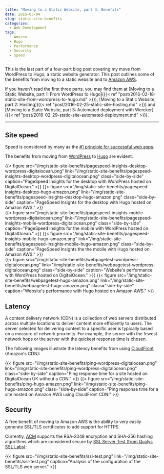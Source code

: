 ```yaml
---
title: "Moving to a Static Website, part 4: Benefits"
date: 2016-03-04
slug: static-site-benefits
categories:
  - Web Development
tags:
  - Amazon
  - Hugo
  - Performance
  - Security
  - Speed
---
```


This is the last part of a four-part blog post covering my move from WordPress to Hugo, a static website generator. This post outlines some of the benefits from moving to a static website and to [Amazon AWS](https://aws.amazon.com/).

If you haven't read the first three parts, you may find them at [Moving to a Static Website, part 1: From WordPress to Hugo]({{< ref "post/2016-02-18-static-site-from-wordpress-to-hugo.md" >}}), [Moving to a Static Website, part 2: Hosting]({{< ref "post/2016-02-25-static-site-hosting.md" >}}) and [Moving to a Static Website, part 3: Automated deployment with Wercker]({{< ref "post/2016-02-29-static-site-automated-deployment.md" >}}).

<!--more-->

---

## Site speed

Speed is considered by many as the [#1 principle for successful web apps](http://carsonified.com/blog/business/fred-wilsons-10-golden-principles-of-successful-web-apps/).

The benefits from moving from [WordPress](https://wordpress.org/) to [Hugo](https://gohugo.io/) are evident:

<div>
{{< figure src="/img/static-site-benefits/pagespeed-insights-desktop-wordpress-digitalocean.png" link="/img/static-site-benefits/pagespeed-insights-desktop-wordpress-digitalocean.png" class="side-by-side" caption="PageSpeed Insights for the desktop with WordPress hosted on DigitalOcean." >}}
{{< figure src="/img/static-site-benefits/pagespeed-insights-desktop-hugo-amazon.png" link="/img/static-site-benefits/pagespeed-insights-desktop-hugo-amazon.png" class="side-by-side" caption="PageSpeed Insights for the desktop with Hugo hosted on Amazon AWS." >}}
</div>

<div>
{{< figure src="/img/static-site-benefits/pagespeed-insights-mobile-wordpress-digitalocean.png" link="/img/static-site-benefits/pagespeed-insights-mobile-wordpress-digitalocean.png" class="side-by-side" caption="PageSpeed Insights for the mobile with WordPress hosted on DigitalOcean." >}}
{{< figure src="/img/static-site-benefits/pagespeed-insights-mobile-hugo-amazon.png" link="/img/static-site-benefits/pagespeed-insights-mobile-hugo-amazon.png" class="side-by-side" caption="PageSpeed Insights the the mobile with Hugo hosted on Amazon AWS." >}}
</div>

<div>
{{< figure src="/img/static-site-benefits/webpagetest-wordpress-digitalocean.png" link="/img/static-site-benefits/webpagetest-wordpress-digitalocean.png" class="side-by-side" caption="Website's performance with WordPress hosted on DigitalOcean." >}}
{{< figure src="/img/static-site-benefits/webpagetest-hugo-amazon.png" link="/img/static-site-benefits/webpagetest-hugo-amazon.png" class="side-by-side" caption="Website's performance with Hugo hosted on Amazon AWS." >}}
</div>

## Latency

A content delivery network (CDN) is a collection of web servers distributed across multiple locations to deliver content more efficiently to users. The server selected for delivering content to a specific user is typically based on a measure of network proximity. For example, the server with the fewest network hops or the server with the quickest response time is chosen.

The following images illustrate the latency benefits from using [CloudFront](https://aws.amazon.com/cloudfront/) (Amazon's CDN):

<div>
{{< figure src="/img/static-site-benefits/ping-wordpress-digitalocean.png" link="/img/static-site-benefits/ping-wordpress-digitalocean.png" class="side-by-side" caption="Ping response time for a site hosted on DigitalOcean UK without a CDN." >}}
{{< figure src="/img/static-site-benefits/ping-hugo-amazon.png" link="/img/static-site-benefits/ping-hugo-amazon.png" class="side-by-side" caption="Ping response time for a site hosted on Amazon AWS using CloudFront CDN." >}}
</div>

## Security

A free benefit of moving to Amazon AWS is the ability to very easily generate SSL/TLS certificates to add support for HTTPS.

Currently, [ACM](https://aws.amazon.com/certificate-manager/) supports the RSA-2048 encryption and SHA-256 hashing algorithms which are considered secure by [SSL Server Test (from Qualys SSL Labs)](https://www.ssllabs.com/ssltest/):

<div>
{{< figure src="/img/static-site-benefits/ssl-test.png" link="/img/static-site-benefits/ssl-test.png" caption="Analysis of the configuration of the SSL/TLS web server." >}}
</div>
